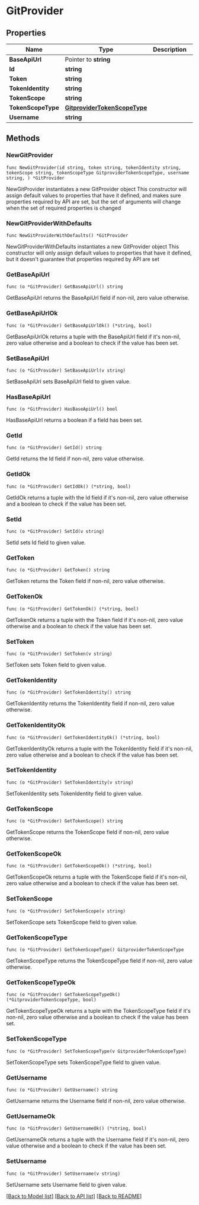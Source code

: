 # GitProvider

## Properties

Name | Type | Description | Notes
------------ | ------------- | ------------- | -------------
**BaseApiUrl** | Pointer to **string** |  | [optional] 
**Id** | **string** |  | 
**Token** | **string** |  | 
**TokenIdentity** | **string** |  | 
**TokenScope** | **string** |  | 
**TokenScopeType** | [**GitproviderTokenScopeType**](GitproviderTokenScopeType.md) |  | 
**Username** | **string** |  | 

## Methods

### NewGitProvider

`func NewGitProvider(id string, token string, tokenIdentity string, tokenScope string, tokenScopeType GitproviderTokenScopeType, username string, ) *GitProvider`

NewGitProvider instantiates a new GitProvider object
This constructor will assign default values to properties that have it defined,
and makes sure properties required by API are set, but the set of arguments
will change when the set of required properties is changed

### NewGitProviderWithDefaults

`func NewGitProviderWithDefaults() *GitProvider`

NewGitProviderWithDefaults instantiates a new GitProvider object
This constructor will only assign default values to properties that have it defined,
but it doesn't guarantee that properties required by API are set

### GetBaseApiUrl

`func (o *GitProvider) GetBaseApiUrl() string`

GetBaseApiUrl returns the BaseApiUrl field if non-nil, zero value otherwise.

### GetBaseApiUrlOk

`func (o *GitProvider) GetBaseApiUrlOk() (*string, bool)`

GetBaseApiUrlOk returns a tuple with the BaseApiUrl field if it's non-nil, zero value otherwise
and a boolean to check if the value has been set.

### SetBaseApiUrl

`func (o *GitProvider) SetBaseApiUrl(v string)`

SetBaseApiUrl sets BaseApiUrl field to given value.

### HasBaseApiUrl

`func (o *GitProvider) HasBaseApiUrl() bool`

HasBaseApiUrl returns a boolean if a field has been set.

### GetId

`func (o *GitProvider) GetId() string`

GetId returns the Id field if non-nil, zero value otherwise.

### GetIdOk

`func (o *GitProvider) GetIdOk() (*string, bool)`

GetIdOk returns a tuple with the Id field if it's non-nil, zero value otherwise
and a boolean to check if the value has been set.

### SetId

`func (o *GitProvider) SetId(v string)`

SetId sets Id field to given value.


### GetToken

`func (o *GitProvider) GetToken() string`

GetToken returns the Token field if non-nil, zero value otherwise.

### GetTokenOk

`func (o *GitProvider) GetTokenOk() (*string, bool)`

GetTokenOk returns a tuple with the Token field if it's non-nil, zero value otherwise
and a boolean to check if the value has been set.

### SetToken

`func (o *GitProvider) SetToken(v string)`

SetToken sets Token field to given value.


### GetTokenIdentity

`func (o *GitProvider) GetTokenIdentity() string`

GetTokenIdentity returns the TokenIdentity field if non-nil, zero value otherwise.

### GetTokenIdentityOk

`func (o *GitProvider) GetTokenIdentityOk() (*string, bool)`

GetTokenIdentityOk returns a tuple with the TokenIdentity field if it's non-nil, zero value otherwise
and a boolean to check if the value has been set.

### SetTokenIdentity

`func (o *GitProvider) SetTokenIdentity(v string)`

SetTokenIdentity sets TokenIdentity field to given value.


### GetTokenScope

`func (o *GitProvider) GetTokenScope() string`

GetTokenScope returns the TokenScope field if non-nil, zero value otherwise.

### GetTokenScopeOk

`func (o *GitProvider) GetTokenScopeOk() (*string, bool)`

GetTokenScopeOk returns a tuple with the TokenScope field if it's non-nil, zero value otherwise
and a boolean to check if the value has been set.

### SetTokenScope

`func (o *GitProvider) SetTokenScope(v string)`

SetTokenScope sets TokenScope field to given value.


### GetTokenScopeType

`func (o *GitProvider) GetTokenScopeType() GitproviderTokenScopeType`

GetTokenScopeType returns the TokenScopeType field if non-nil, zero value otherwise.

### GetTokenScopeTypeOk

`func (o *GitProvider) GetTokenScopeTypeOk() (*GitproviderTokenScopeType, bool)`

GetTokenScopeTypeOk returns a tuple with the TokenScopeType field if it's non-nil, zero value otherwise
and a boolean to check if the value has been set.

### SetTokenScopeType

`func (o *GitProvider) SetTokenScopeType(v GitproviderTokenScopeType)`

SetTokenScopeType sets TokenScopeType field to given value.


### GetUsername

`func (o *GitProvider) GetUsername() string`

GetUsername returns the Username field if non-nil, zero value otherwise.

### GetUsernameOk

`func (o *GitProvider) GetUsernameOk() (*string, bool)`

GetUsernameOk returns a tuple with the Username field if it's non-nil, zero value otherwise
and a boolean to check if the value has been set.

### SetUsername

`func (o *GitProvider) SetUsername(v string)`

SetUsername sets Username field to given value.



[[Back to Model list]](../README.md#documentation-for-models) [[Back to API list]](../README.md#documentation-for-api-endpoints) [[Back to README]](../README.md)


